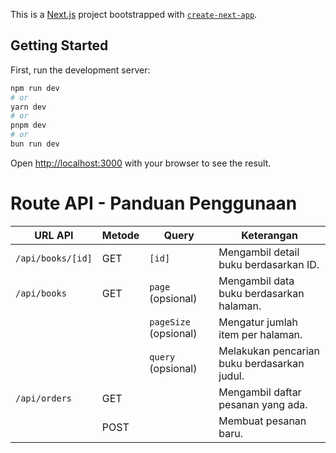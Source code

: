 This is a [Next.js](https://nextjs.org/) project bootstrapped with [`create-next-app`](https://github.com/vercel/next.js/tree/canary/packages/create-next-app).

## Getting Started

First, run the development server:

```bash
npm run dev
# or
yarn dev
# or
pnpm dev
# or
bun run dev
```

Open [http://localhost:3000](http://localhost:3000) with your browser to see the result.

# Route API - Panduan Penggunaan

| URL API           | Metode | Query                 | Keterangan                                  |
| ----------------- | ------ | --------------------- | ------------------------------------------- |
| `/api/books/[id]` | GET    | `[id]`                | Mengambil detail buku berdasarkan ID.       |
| `/api/books`      | GET    | `page` (opsional)     | Mengambil data buku berdasarkan halaman.    |
|                   |        | `pageSize` (opsional) | Mengatur jumlah item per halaman.           |
|                   |        | `query` (opsional)    | Melakukan pencarian buku berdasarkan judul. |
| `/api/orders`     | GET    |                       | Mengambil daftar pesanan yang ada.          |
|                   | POST   |                       | Membuat pesanan baru.                       |

